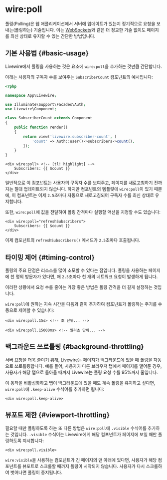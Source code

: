 # wire:poll
폴링(Polling)은 웹 애플리케이션에서 서버에 업데이트가 있는지 정기적으로 요청을 보내는(폴링하는) 기술입니다. 이는 [WebSockets](/livewire/3.x/events#real-time-events-using-laravel-echo)와 같은 더 정교한 기술 없이도 페이지를 최신 상태로 유지할 수 있는 간단한 방법입니다.
## 기본 사용법 {#basic-usage}

Livewire에서 폴링을 사용하는 것은 요소에 `wire:poll`을 추가하는 것만큼 간단합니다.

아래는 사용자의 구독자 수를 보여주는 `SubscriberCount` 컴포넌트의 예시입니다:

```php
<?php

namespace App\Livewire;

use Illuminate\Support\Facades\Auth;
use Livewire\Component;

class SubscriberCount extends Component
{
    public function render()
    {
        return view('livewire.subscriber-count', [
            'count' => Auth::user()->subscribers->count(),
        ]);
    }
}
```

```blade
<div wire:poll> <!-- [tl! highlight] -->
    Subscribers: {{ $count }}
</div>
```

일반적으로 이 컴포넌트는 사용자의 구독자 수를 보여주고, 페이지를 새로고침하기 전까지는 절대 업데이트되지 않습니다. 하지만 컴포넌트의 템플릿에 `wire:poll`이 있기 때문에, 이 컴포넌트는 이제 `2.5`초마다 자동으로 새로고침되어 구독자 수를 최신 상태로 유지합니다.

또한, `wire:poll`에 값을 전달하여 폴링 간격마다 실행할 액션을 지정할 수도 있습니다:

```blade
<div wire:poll="refreshSubscribers">
    Subscribers: {{ $count }}
</div>
```

이제 컴포넌트의 `refreshSubscribers()` 메서드가 `2.5`초마다 호출됩니다.

## 타이밍 제어 {#timing-control}

폴링의 주요 단점은 리소스를 많이 소모할 수 있다는 점입니다. 폴링을 사용하는 페이지에 천 명의 방문자가 있다면, 매 `2.5`초마다 천 개의 네트워크 요청이 발생하게 됩니다.

이러한 상황에서 요청 수를 줄이는 가장 좋은 방법은 폴링 간격을 더 길게 설정하는 것입니다.

`wire:poll`에 원하는 지속 시간을 다음과 같이 추가하여 컴포넌트가 폴링하는 주기를 수동으로 제어할 수 있습니다:

```blade
<div wire:poll.15s> <!-- 초 단위... -->

<div wire:poll.15000ms> <!-- 밀리초 단위... -->
```

## 백그라운드 쓰로틀링 {#background-throttling}

서버 요청을 더욱 줄이기 위해, Livewire는 페이지가 백그라운드에 있을 때 폴링을 자동으로 쓰로틀링합니다. 예를 들어, 사용자가 다른 브라우저 탭에서 페이지를 열어둔 경우, 사용자가 해당 탭으로 돌아올 때까지 Livewire는 폴링 요청 수를 95%까지 줄입니다.

이 동작을 비활성화하고 탭이 백그라운드에 있을 때도 계속 폴링을 유지하고 싶다면, `wire:poll`에 `.keep-alive` 수식어를 추가하면 됩니다:

```blade
<div wire:poll.keep-alive>
```

## 뷰포트 제한 {#viewport-throttling}

필요할 때만 폴링하도록 하는 또 다른 방법은 `wire:poll`에 `.visible` 수식어를 추가하는 것입니다. `.visible` 수식어는 Livewire에게 해당 컴포넌트가 페이지에 보일 때만 폴링하도록 지시합니다:

```blade
<div wire:poll.visible>
```

`wire:visible`을 사용하는 컴포넌트가 긴 페이지의 맨 아래에 있다면, 사용자가 해당 컴포넌트를 뷰포트로 스크롤할 때까지 폴링이 시작되지 않습니다. 사용자가 다시 스크롤하여 벗어나면 폴링이 중지됩니다.
